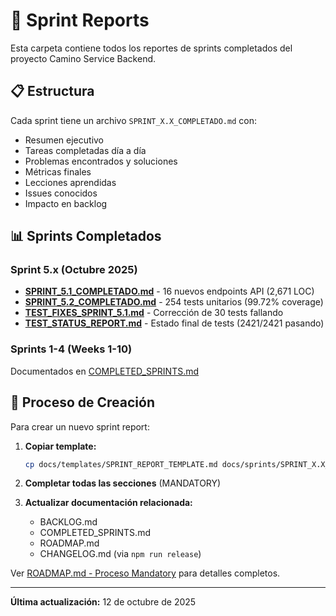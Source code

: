 # 📁 Sprint Reports

Esta carpeta contiene todos los reportes de sprints completados del proyecto Camino Service Backend.

## 📋 Estructura

Cada sprint tiene un archivo `SPRINT_X.X_COMPLETADO.md` con:
- Resumen ejecutivo
- Tareas completadas día a día
- Problemas encontrados y soluciones
- Métricas finales
- Lecciones aprendidas
- Issues conocidos
- Impacto en backlog

## 📊 Sprints Completados

### Sprint 5.x (Octubre 2025)

- **[SPRINT_5.1_COMPLETADO.md](SPRINT_5.1_COMPLETADO.md)** - 16 nuevos endpoints API (2,671 LOC)
- **[SPRINT_5.2_COMPLETADO.md](SPRINT_5.2_COMPLETADO.md)** - 254 tests unitarios (99.72% coverage)
- **[TEST_FIXES_SPRINT_5.1.md](TEST_FIXES_SPRINT_5.1.md)** - Corrección de 30 tests fallando
- **[TEST_STATUS_REPORT.md](TEST_STATUS_REPORT.md)** - Estado final de tests (2421/2421 pasando)

### Sprints 1-4 (Weeks 1-10)

Documentados en [COMPLETED_SPRINTS.md](../COMPLETED_SPRINTS.md)

## 🎯 Proceso de Creación

Para crear un nuevo sprint report:

1. **Copiar template:**
   ```bash
   cp docs/templates/SPRINT_REPORT_TEMPLATE.md docs/sprints/SPRINT_X.X_COMPLETADO.md
   ```

2. **Completar todas las secciones** (MANDATORY)

3. **Actualizar documentación relacionada:**
   - BACKLOG.md
   - COMPLETED_SPRINTS.md
   - ROADMAP.md
   - CHANGELOG.md (via `npm run release`)

Ver [ROADMAP.md - Proceso Mandatory](../ROADMAP.md#proceso-mandatory-de-documentación) para detalles completos.

---

**Última actualización:** 12 de octubre de 2025
